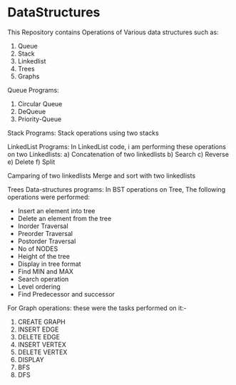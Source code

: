 # DataStructures

This Repository contains Operations of Various data structures such as:
1. Queue 
2. Stack
3. Linkedlist
4. Trees
5. Graphs

Queue Programs:
1. Circular Queue
2. DeQueue
3. Priority-Queue

Stack Programs:
Stack operations using two stacks


LinkedList Programs:
In LinkedList code, i am performing these operations on two Linkedlists:
a) Concatenation of two linkedlists
b) Search
c) Reverse
e) Delete
f) Split

Camparing of two linkedlists
Merge and sort with two linkedlists

Trees Data-structures programs:
In BST operations on Tree, The following operations were performed:
- Insert an element into tree
- Delete an element from the tree
- Inorder Traversal
- Preorder Traversal
- Postorder Traversal
- No of NODES
- Height of the tree
- Display in tree format
- Find MIN and MAX
- Search operation
- Level ordering
- Find Predecessor and successor

For Graph operations:
these were the tasks performed on it:-
1. CREATE GRAPH 
2. INSERT EDGE 
3. DELETE EDGE 
4. INSERT VERTEX 
5. DELETE VERTEX 
6. DISPLAY 
7. BFS 
8. DFS
